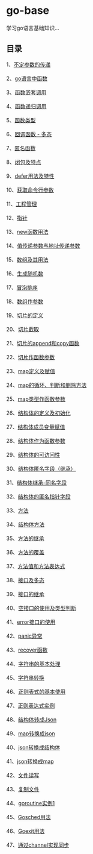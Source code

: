 # go-base
学习go语言基础知识...
## 目录
1、[不定参数的传递](https://github.com/lzj09/go-base/blob/master/indefinite_params.go)<br><br>
2、[go语言中函数](https://github.com/lzj09/go-base/blob/master/func.go)<br><br>
3、[函数嵌套调用](https://github.com/lzj09/go-base/blob/master/func_nesting.go)<br><br>
4、[函数递归调用](https://github.com/lzj09/go-base/blob/master/func_recursive.go)<br><br>
5、[函数类型](https://github.com/lzj09/go-base/blob/master/func_type.go)<br><br>
6、[回调函数 - 多态](https://github.com/lzj09/go-base/blob/master/callback_func.go)<br><br>
7、[匿名函数](https://github.com/lzj09/go-base/blob/master/anonymous_func.go)<br><br>
8、[闭包及特点](https://github.com/lzj09/go-base/blob/master/closure.go)<br><br>
9、[defer用法及特性](https://github.com/lzj09/go-base/blob/master/defer.go)<br><br>
10、[获取命令行参数](https://github.com/lzj09/go-base/blob/master/command_args.go)<br><br>
11、[工程管理](https://github.com/lzj09/go-base/tree/master/proj_manage)<br><br>
12、[指针](https://github.com/lzj09/go-base/blob/master/pointer.go)<br><br>
13、[new函数用法](https://github.com/lzj09/go-base/blob/master/new_func.go)<br><br>
14、[值传递参数与地址传递参数](https://github.com/lzj09/go-base/blob/master/value_pointer_transfer.go)<br><br>
15、[数组及其用法](https://github.com/lzj09/go-base/blob/master/array.go)<br><br>
16、[生成随机数](https://github.com/lzj09/go-base/blob/master/rand.go)<br><br>
17、[冒泡排序](https://github.com/lzj09/go-base/blob/master/bubble_sort.go)<br><br>
18、[数组作参数](https://github.com/lzj09/go-base/blob/master/array_param.go)<br><br>
19、[切片的定义](https://github.com/lzj09/go-base/blob/master/slice_def.go)<br><br>
20、[切片截取](https://github.com/lzj09/go-base/blob/master/slice_split.go)<br><br>
21、[切片的append和copy函数](https://github.com/lzj09/go-base/blob/master/slice_append_copy.go)<br><br>
22、[切片作函数参数](https://github.com/lzj09/go-base/blob/master/slice_param.go)<br><br>
23、[map定义及赋值](https://github.com/lzj09/go-base/blob/master/map_base.go)<br><br>
24、[map的循环、判断和删除方法](https://github.com/lzj09/go-base/blob/master/map_loop_if_del.go)<br><br>
25、[map类型作函数参数](https://github.com/lzj09/go-base/blob/master/map_param.go)<br><br>
26、[结构体的定义及初始化](https://github.com/lzj09/go-base/blob/master/struct_init.go)<br><br>
27、[结构体成员变量赋值](https://github.com/lzj09/go-base/blob/master/struct_var.go)<br><br>
28、[结构体作为函数参数](https://github.com/lzj09/go-base/blob/master/struct_param.go)<br><br>
29、[结构体的可访问性](https://github.com/lzj09/go-base/tree/master/struct_manage)<br><br>
30、[结构体匿名字段（继承）](https://github.com/lzj09/go-base/blob/master/anonymous_field.go)<br><br>
31、[结构体继承-同名字段](https://github.com/lzj09/go-base/blob/master/same_field.go)<br><br>
32、[结构体的匿名指针字段](https://github.com/lzj09/go-base/blob/master/point_anonymous_field.go)<br><br>
33、[方法](https://github.com/lzj09/go-base/blob/master/method.go)<br><br>
34、[结构体方法](https://github.com/lzj09/go-base/blob/master/struct_method.go)<br><br>
35、[方法的继承](https://github.com/lzj09/go-base/blob/master/method_inherit.go)<br><br>
36、[方法的覆盖](https://github.com/lzj09/go-base/blob/master/method_override.go)<br><br>
37、[方法值和方法表达式](https://github.com/lzj09/go-base/blob/master/method_value_expression.go)<br><br>
38、[接口及多态](https://github.com/lzj09/go-base/blob/master/interface.go)<br><br>
39、[接口的继承](https://github.com/lzj09/go-base/blob/master/interface_extends.go)<br><br>
40、[空接口的使用及类型判断](https://github.com/lzj09/go-base/blob/master/empty_interface.go)<br><br>
41、[error接口的使用](https://github.com/lzj09/go-base/blob/master/error_interface.go)<br><br>
42、[panic异常](https://github.com/lzj09/go-base/blob/master/panic.go)<br><br>
43、[recover函数](https://github.com/lzj09/go-base/blob/master/recover.go)<br><br>
44、[字符串的基本处理](https://github.com/lzj09/go-base/blob/master/strings_base.go)<br><br>
45、[字符串转换](https://github.com/lzj09/go-base/blob/master/strconv_base.go)<br><br>
46、[正则表式的基本使用](https://github.com/lzj09/go-base/blob/master/regex_base.go)<br><br>
47、[正则表达式实例](https://github.com/lzj09/go-base/blob/master/regex_example.go)<br><br>
48、[结构体转成Json](https://github.com/lzj09/go-base/blob/master/struct_json.go)<br><br>
49、[map转换成json](https://github.com/lzj09/go-base/blob/master/map_json.go)<br><br>
40、[json转换成结构体](https://github.com/lzj09/go-base/blob/master/json_struct.go)<br><br>
41、[json转换成map](https://github.com/lzj09/go-base/blob/master/json_map.go)<br><br>
42、[文件读写](https://github.com/lzj09/go-base/blob/master/file_rw.go)<br><br>
43、[复制文件](https://github.com/lzj09/go-base/blob/master/file_copy.go)<br><br>
44、[goroutine实例1](https://github.com/lzj09/go-base/blob/master/goroutine_demo1.go)<br><br>
45、[Gosched用法](https://github.com/lzj09/go-base/blob/master/goroutine_gosched.go)<br><br>
46、[Goexit用法](https://github.com/lzj09/go-base/blob/master/goroutine_goexit.go)<br><br>
47、[通过channel实现同步](https://github.com/lzj09/go-base/blob/master/channel.go)<br><br>
